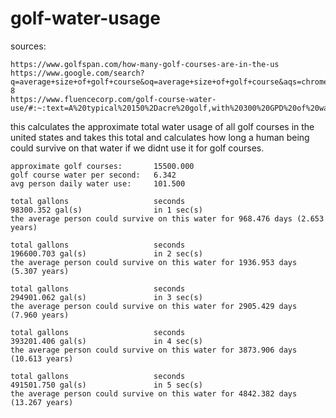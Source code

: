 # golf-water-usage

sources:
```
https://www.golfspan.com/how-many-golf-courses-are-in-the-us
https://www.google.com/search?q=average+size+of+golf+course&oq=average+size+of+golf+course&aqs=chrome..69i57j0i22i30l5j0i22i30i457j0i22i30l3.7242j0j7&sourceid=chrome&ie=UTF-8
https://www.fluencecorp.com/golf-course-water-use/#:~:text=A%20typical%20150%2Dacre%20golf,with%20300%20GPD%20of%20water.
```

this calculates the approximate total water usage of all golf courses in the united states
and takes this total and calculates how long a human being could survive on that water if we didnt use it for golf courses.

```
approximate golf courses:       15500.000
golf course water per second:   6.342
avg person daily water use:     101.500

total gallons                   seconds
98300.352 gal(s)                in 1 sec(s)              
the average person could survive on this water for 968.476 days (2.653 years)

total gallons                   seconds
196600.703 gal(s)               in 2 sec(s)              
the average person could survive on this water for 1936.953 days (5.307 years)

total gallons                   seconds
294901.062 gal(s)               in 3 sec(s)              
the average person could survive on this water for 2905.429 days (7.960 years)

total gallons                   seconds
393201.406 gal(s)               in 4 sec(s)              
the average person could survive on this water for 3873.906 days (10.613 years)

total gallons                   seconds
491501.750 gal(s)               in 5 sec(s)              
the average person could survive on this water for 4842.382 days (13.267 years)
```
